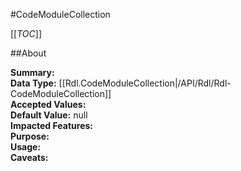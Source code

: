 #CodeModuleCollection

[[_TOC_]]

##About

**Summary:**   
**Data Type:** [[Rdl.CodeModuleCollection|/API/Rdl/Rdl-CodeModuleCollection]]  
**Accepted Values:**   
**Default Value:** null  
**Impacted Features:**   
**Purpose:**   
**Usage:**   
**Caveats:**   

